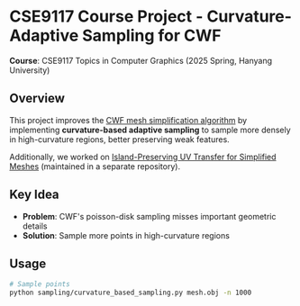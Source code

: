 # CSE9117 Course Project - Curvature-Adaptive Sampling for CWF

**Course**: CSE9117 Topics in Computer Graphics (2025 Spring, Hanyang University)

## Overview

This project improves the [CWF mesh simplification algorithm](https://arxiv.org/abs/2404.15661) by implementing **curvature-based adaptive sampling** to sample more densely in high-curvature regions, better preserving weak features.

Additionally, we worked on [Island-Preserving UV Transfer for Simplified Meshes](https://github.com/suil-hwang/island-preserving-uv-transfer) (maintained in a separate repository).


## Key Idea

- **Problem**: CWF's poisson-disk sampling misses important geometric details
- **Solution**: Sample more points in high-curvature regions

## Usage

```bash
# Sample points
python sampling/curvature_based_sampling.py mesh.obj -n 1000
```